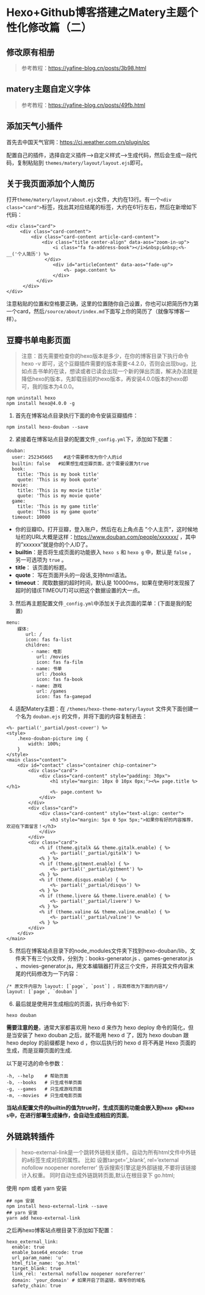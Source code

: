 #  Hexo+Github博客搭建之Matery主题个性化修改篇（二）

##  修改原有相册

> 参考教程：https://yafine-blog.cn/posts/3b98.html

##  matery主题自定义字体

> 参考教程：https://yafine-blog.cn/posts/49fb.html

## 添加天气小插件

首先去中国天气官网：https://cj.weather.com.cn/plugin/pc

配置自己的插件，选择自定义插件—>自定义样式——>生成代码，然后会生成一段代码，复制粘贴到 `themes/matery/layout/layout.ejs`即可。

## 关于我页面添加个人简历

打开`theme/matery/layout/about.ejs`文件，大约在13行。有一个`<div class="card">`标签，找出其对应结尾的标签，大约在61行左右，然后在新增如下代码：

```
<div class="card">
     <div class="card-content">
         <div class="card-content article-card-content">
             <div class="title center-align" data-aos="zoom-in-up">
                 <i class="fa fa-address-book"></i>&nbsp;&nbsp;<%- __('个人简历') %>
              </div>
                 <div id="articleContent" data-aos="fade-up">
                     <%- page.content %>
                 </div>
           </div>
      </div>
</div>
```

注意粘贴的位置和空格要正确，这里的位置随你自己设置，你也可以把简历作为第一个card，然后`/source/about/index.md`下面写上你的简历了（就像写博客一样）。

## 豆瓣书单电影页面

> 注意：首先需要检查你的hexo版本是多少，在你的博客目录下执行命令 hexo -v
> 即可，这个豆瓣插件需要的版本需要<4.2.0，否则会出现bug，比如点击书单的在读，想读或者已读会出现一个新的弹出页面，解决办法就是降低hexo的版本，先卸载目前的hexo版本，再安装4.0.0版本的hexo即可，我的版本为4.0.0。

```
npm uninstall hexo
npm install hexo@4.0.0 -g
```

1. 首先在博客站点目录执行下面的命令安装豆瓣插件：

```
npm install hexo-douban --save	
```

2. 紧接着在博客站点目录的配置文件`_config.yml`下，添加如下配置：

```
douban: 
  user: 252345665    #这个需要修改为你个人的id  
  builtin: false   #如果想生成豆瓣页面，这个需要设置为true
  book: 
  	title: 'This is my book title' 
  	quote: 'This is my book quote' 
  movie: 
  	title: 'This is my movie title' 
  	quote: 'This is my movie quote' 
  game: 
  	title: 'This is my game title' 
  	quote: 'This is my game quote' 
  timeout: 10000
```

* 你的豆瓣ID。打开豆瓣，登入账户，然后在右上角点击 ”个人主页“，这时候地址栏的URL大概是这样：https://www.douban.com/people/xxxxxx/ ，其中的”xxxxxx”就是你的个人ID了。
* **builtin**：是否将生成页面的功能嵌入 `hexo s` 和 `hexo g` 中，默认是 `false` ，另一可选项为 `true` 。
* **title**： 该页面的标题。
* **quote**： 写在页面开头的一段话,支持html语法。
* **timeout**： 爬取数据的超时时间，默认是 10000ms，如果在使用时发现报了超时的错(ETIMEOUT)可以把这个数据设置的大一点。

3. 然后再主题配置文件`_config.yml`中添加关于此页面的菜单：(下面是我的配置)

```
menu:
    媒体:
       url: /
       icon: fas fa-list
       children:
         - name: 电影
           url: /movies
           icon: fas fa-film
         - name: 书单
           url: /books
           icon: fas fa-book
         - name: 游戏
           url: /games
           icon: fas fa-gamepad
```

4. 适配Matery主题：在 `/themes/hexo-theme-matery/layout` 文件夹下面创建一个名为 `douban.ejs` 的文件，并将下面的内容复制进去：

```
<%- partial('_partial/post-cover') %> 
<style> 
    .hexo-douban-picture img {
        width: 100%; 
    } 
</style>
<main class="content"> 
    <div id="contact" class="container chip-container"> 
        <div class="card"> 
            <div class="card-content" style="padding: 30px"> 
                <h1 style="margin: 10px 0 10px 0px;"><%= page.title %></h1> 
                <%- page.content %> 
            </div> 
        </div> 
        <div class="card"> 
            <div class="card-content" style="text-align: center"> 
                <h3 style="margin: 5px 0 5px 5px;">如果你有好的内容推荐，欢迎在下面留言！</h3> 
            </div> 
        </div> 
        <div class="card"> 
            <% if (theme.gitalk && theme.gitalk.enable) { %>
            	<%- partial('_partial/gitalk') %>
            <% } %> 
            <% if (theme.gitment.enable) { %> 
            	<%- partial('_partial/gitment') %> 
            <% } %> 
            <% if (theme.disqus.enable) { %> 
            	<%- partial('_partial/disqus') %> 
            <% } %> 
            <% if (theme.livere && theme.livere.enable) { %> 
            	<%- partial('_partial/livere') %> 
            <% } %> 
            <% if (theme.valine && theme.valine.enable) { %> 
            	<%- partial('_partial/valine') %> 
            <% } %> 
        </div> 
    </div> 
</main>
```

5. 然后在博客站点目录下的node_modules文件夹下找到hexo-douban/lib，文件夹下有三个js文件，分别为：books-generator.js 、games-generator.js 、movies-generator.js，用文本编辑器打开这三个文件，并将其文件内容末尾的代码修改为一下内容：

```
/* 原文件内容为 layout: [`page`, `post`] ，将其修改为下面的内容*/
layout: [`page`, `douban`]
```

6. 最后就是使用并生成相应的页面，执行命令如下:

```
hexo douban
```

**需要注意的是**，通常大家都喜欢用 hexo d 来作为 hexo deploy 命令的简化，但是当安装了 hexo douban 之后，就不能用 hexo d 了，因为 hexo douban 跟 hexo deploy 的前缀都是 hexo d ，你以后执行的 hexo d 将不再是 Hexo 页面的生成，而是豆瓣页面的生成.

以下是可选的命令参数：

```
-h, --help    # 帮助页面
-b, --books   # 只生成书单页面
-g, --games   # 只生成游戏页面
-m, --movies  # 只生成电影页面
```

**当站点配置文件的builtin的值为true时，生成页面的功能会嵌入到`hexo g`和`hexo s`中，在进行部署生成操作，会自动生成相应的页面**。

## 外链跳转插件

> hexo-external-link是一个跳转外链相关插件。自动为所有html文件中外链的a标签生成对应的属性。 比如 设置target=’_blank’, rel=’external nofollow noopener noreferrer’ 告诉搜索引擎这是外部链接,不要将该链接计入权重。 同时自动生成外链跳转页面,默认在根目录下 go.html;

使用 npm 或者 yarn 安装

```
## npm 安装
npm install hexo-external-link --save
## yarn 安装
yarn add hexo-external-link
```

之后再hexo博客站点根目录下添加如下配置：

```
hexo_external_link:
  enable: true
  enable_base64_encode: true
  url_param_name: 'u'
  html_file_name: 'go.html'
  target_blank: true
  link_rel: 'external nofollow noopener noreferrer'
  domain: 'your_domain' # 如果开启了防盗链，填写你的域名
  safety_chain: true
```

